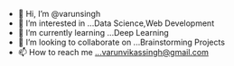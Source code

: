 - 👋 Hi, I’m @varunsingh
- 👀 I’m interested in ...Data Science,Web Development
- 🌱 I’m currently learning ...Deep Learning
- 💞️ I’m looking to collaborate on ...Brainstorming Projects
- 📫 How to reach me ...varunvikassingh@gmail.com

<!---
varunsingh4/varunsingh4 is a ✨ special ✨ repository because its `README.md` (this file) appears on your GitHub profile.
You can click the Preview link to take a look at your changes.
--->
